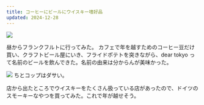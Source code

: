 ```yaml
---
title: コーヒーにビールにウイスキー嗜好品
updated: 2024-12-28
---
```

![](https://i.imgur.com/GW4H0P3.jpeg)

昼からフランクフルトに行ってみた。
カフェで年を越すためのコーヒー豆だけ買い、クラフトビール屋にいき、フライドポテトを突きながら、dear tokyo って名前のビールを飲んできた。名前の由来は分からんが美味かった。

![](https://i.imgur.com/cQ8imhr.jpeg)
ちとコップはダサい。

店から出たところでウイスキーをたくさん扱っている店があったので、ドイツのスモーキーなやつを買ってみた。これで年が越せそう。